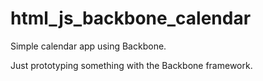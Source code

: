 html_js_backbone_calendar
=========================

Simple calendar app using Backbone.

Just prototyping something with the Backbone framework.
